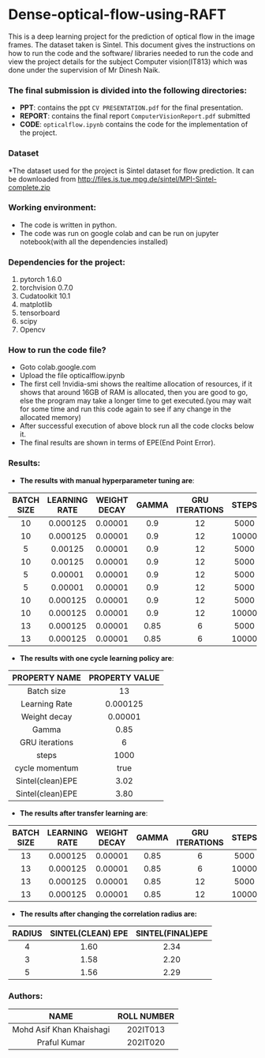 # **Dense-optical-flow-using-RAFT**
This is a deep learning project for the prediction of optical flow in the image frames. The dataset taken is Sintel.
This document gives the instructions on how to run the code and the software/ libraries needed to run the code and view the project details for the subject Computer vision(IT813) which was done under the supervision of Mr Dinesh Naik.

### **The final submission is divided into the following directories:**
* **PPT**: contains the ppt `CV PRESENTATION.pdf` for the final presentation.
* **REPORT**: contains the final report `ComputerVisionReport.pdf` submitted
* **CODE**: `opticalflow.ipynb` contains the code for the implementation of the project.


### **Dataset**
*The dataset used for the project is Sintel dataset for flow prediction. It can be downloaded from http://files.is.tue.mpg.de/sintel/MPI-Sintel-complete.zip

### **Working environment**:
* The code is written in python.
* The code was run on google colab and can be run on jupyter notebook(with all the dependencies installed)

### **Dependencies for the project**:
1. pytorch 1.6.0
2. torchvision 0.7.0
3. Cudatoolkit 10.1
4. matplotlib
5. tensorboard
6. scipy
7. Opencv

### **How to run the code file?**
* Goto colab.google.com
* Upload the file opticalflow.ipynb
* The first cell !nvidia-smi shows the realtime allocation of resources, if it shows that around 16GB of RAM is allocated, then you are good to go, else the program may take a longer time to get executed.(you may wait for some time and run this code again to see if any change in the allocated memory)
* After successful execution of above block run all the code clocks below it.
* The final results are shown in terms of EPE(End Point Error).

### **Results:**
* **The results with manual hyperparameter tuning are**:

| BATCH SIZE    | LEARNING RATE | WEIGHT DECAY|GAMMA| GRU ITERATIONS| STEPS| SINTEL(CLEAN) EPE| SINTEL(FINAL)EPE|
|:-------------:|:-------------:|:-----------:|:---:|:-------------:|:----:|:----------------:|:---------------:|
| 10            | 0.000125      | 0.00001     |0.9  |12             |5000  |4.25              |5.05             |  
| 10            | 0.000125      | 0.00001     |0.9  |12             |10000 |3.50              |4.23             |
| 5             | 0.00125       | 0.00001     |0.9  |12             |5000  |3.76              |4.52             |
| 10            | 0.00125       | 0.00001     |0.9  |12             |5000  |2.43              |3.16             |
| 5             | 0.00001       | 0.00001     |0.9  |12             |5000  |5.67              |6.44             |
| 5             | 0.00001       | 0.00001     |0.9  |12             |5000  |3.83              |4.54             |
| 10            | 0.000125      | 0.00001     |0.9  |12             |5000  |4.25              |5.05             |
| 10            | 0.000125      | 0.00001     |0.9  |12             |10000 |3.38              |4.22             |
| 13            | 0.000125      | 0.00001     |0.85 |6              |5000  |5.16              |5.19             |
| 13            | 0.000125      | 0.00001     |0.85 |6              |10000 |4.06              |4.79                |


* **The results with one cycle learning policy are**:

| PROPERTY NAME    | PROPERTY VALUE |
|:----------------:|:--------------:|
| Batch size       | 13             |
| Learning Rate    | 0.000125       |
| Weight decay     | 0.00001        |
| Gamma            | 0.85           |
| GRU iterations   | 6              |
| steps            | 1000           |
| cycle momentum   | true           |
| Sintel(clean)EPE | 3.02           |
| Sintel(clean)EPE | 3.80           |

* **The results after transfer learning are**:

| BATCH SIZE    | LEARNING RATE | WEIGHT DECAY|GAMMA| GRU ITERATIONS| STEPS| SINTEL(CLEAN) EPE| SINTEL(FINAL)EPE|
|:-------------:|:-------------:|:-----------:|:---:|:-------------:|:----:|:----------------:|:---------------:|
| 13            | 0.000125      | 0.00001     |0.85 |6              |5000  |4.25              |5.05             |  
| 13            | 0.000125      | 0.00001     |0.85 |6              |10000 |2.10              |3.26             |
| 13            | 0.000125      | 0.00001     |0.85 |12             |5000  |1.81              |2.75             |
| 13            | 0.000125      | 0.00001     |0.85 |12             |10000 |1.60              |2.34             |

* **The results after changing the correlation radius are:**

| RADIUS| SINTEL(CLEAN) EPE| SINTEL(FINAL)EPE|
|:-----:|:----------------:|:---------------:|
|4      |1.60              |2.34             | 
|3      |1.58              |2.20             | 
|5      |1.56              |2.29             | 


### **Authors:**
| NAME                       | ROLL NUMBER     | 
|:--------------------------:|:-------------:| 
| Mohd Asif Khan Khaishagi   | 202IT013      | 
| Praful Kumar               | 202IT020      | 


